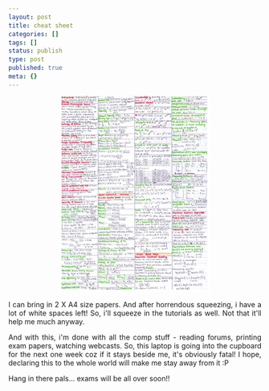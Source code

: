 ```yaml
---
layout: post
title: cheat sheet
categories: []
tags: []
status: publish
type: post
published: true
meta: {}
---
```

<p align="center"><img src="/img/cheatsheet089765436789.jpg" style="width: 300px; height: 389px" /></p>
<p align="justify">I can bring in 2 X A4 size papers. And after horrendous squeezing, i have a lot of white spaces left! So, i'll squeeze in the tutorials as well. Not that it'll help me much anyway.</p>
<p align="justify">And with this, i'm done with all the comp stuff - reading forums, printing exam papers, watching webcasts. So, this laptop is going into the cupboard for the next one week coz if it stays beside me, it's obviously fatal! I hope, declaring this to the whole world will make me stay away from it :P</p>
<p align="justify">Hang in there pals... exams will be all over soon!!</p>
